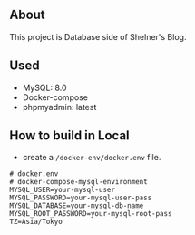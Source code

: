 ## About
This project is Database side of Shelner's Blog.

## Used
- MySQL: 8.0 
- Docker-compose
- phpmyadmin: latest

## How to build in Local
- create a `/docker-env/docker.env` file.
```docker.env
# docker.env
# docker-compose-mysql-environment
MYSQL_USER=your-mysql-user
MYSQL_PASSWORD=your-mysql-user-pass
MYSQL_DATABASE=your-mysql-db-name
MYSQL_ROOT_PASSWORD=your-mysql-root-pass
TZ=Asia/Tokyo
```


